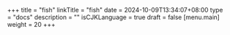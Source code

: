+++
title = "fish"
linkTitle = "fish"
date = 2024-10-09T13:34:07+08:00
type = "docs"
description = ""
isCJKLanguage = true
draft = false
[menu.main]
	weight = 20
+++
